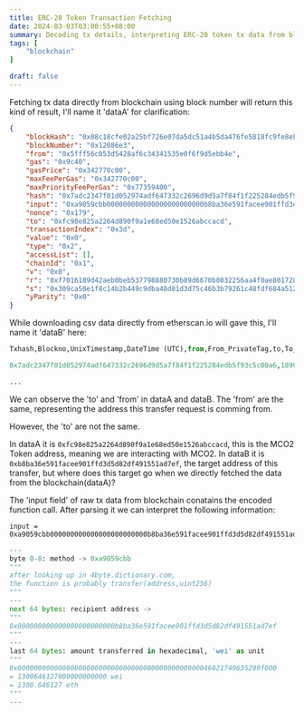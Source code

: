 ```yaml
---
title: ERC-20 Token Transaction Fetching
date: 2024-03-03T03:00:55+08:00
summary: Decoding tx details, interpreting ERC-20 token tx data from blockchain and etherscan.io
tags: [
	"blockchain"
]

draft: false
---
```


Fetching tx data directly from blockchain using block number will return this kind of result, I'll name it 'dataA' for clarification:

```json
{
	"blockHash": "0x08c18cfe02a25bf726e07da5dc51a4b5da476fe5818fc9fe8ebc54ddde27d69f", 
	"blockNumber": "0x12086e3", 
	"from": "0x5fff56c053d5428af6c34341535e0f6f9d5ebb4e", 
	"gas": "0x9c40", 
	"gasPrice": "0x342770c00", 
	"maxFeePerGas": "0x342770c00", 
	"maxPriorityFeePerGas": "0x77359400", 
	"hash": "0x7adc2347f01d052974adf647332c2696d9d5a7f84f1f225284edb5f93c5c00a6", 
	"input": "0xa9059cbb000000000000000000000000b8ba36e591facee901ffd3d5d82df491551ad7ef000000000000000000000000000000000000000000000046821749635299f000", 
	"nonce": "0x179", 
	"to": "0xfc98e825a2264d890f9a1e68ed50e1526abccacd", 
	"transactionIndex": "0x3d", 
	"value": "0x0", 
	"type": "0x2", 
	"accessList": [], 
	"chainId": "0x1", 
	"v": "0x0",
	"r": "0xf7016189d42aeb0beb537798880730b89d6670b0832256aa4f0ae801728c1d27", 
	"s": "0x309ca50e1f8c14b2b449c9dba48d81d3d75c46b3b79261c48fdf684a5127c303", 
	"yParity": "0x0"
}
```

While downloading csv data directly from etherscan.io will gave this, I'll name it 'dataB' here:

```python
Txhash,Blockno,UnixTimestamp,DateTime (UTC),from,From_PrivateTag,to,To_PrivateTag,Quantity,Method

0x7adc2347f01d052974adf647332c2696d9d5a7f84f1f225284edb5f93c5c00a6,18908899,1704067259,2024/1/1 00:00,0x5fff56c053d5428af6c34341535e0f6f9d5ebb4e,-,0xb8ba36e591facee901ffd3d5d82df491551ad7ef,-,"1,300.65",Transfer

...
```

We can observe the 'to' and 'from' in dataA and dataB. The 'from' are the same, representing the  address this transfer request is comming from.

However, the 'to' are not the same.

In dataA it is `0xfc98e825a2264d890f9a1e68ed50e1526abccacd`, this is the MCO2 Token address, meaning we are interacting with MCO2. 
In dataB it is `0xb8ba36e591facee901ffd3d5d82df491551ad7ef`, the target address of this transfer, but where does this target go when we directly fetched the data from the blockchain(dataA)?

The 'input field' of raw tx data from blockchain conatains the encoded function call. After parsing it we can interpret the following information:

```
input = 0xa9059cbb000000000000000000000000b8ba36e591facee901ffd3d5d82df491551ad7ef000000000000000000000000000000000000000000000046821749635299f000
```
```python
---
byte 0-8: method -> 0xa9059cbb
"""
after looking up in 4byte.dictionary.com,
the function is probably transfer(address,uint256)
"""
---
next 64 bytes: recipient address -> 
"""
0x000000000000000000000000b8ba36e591facee901ffd3d5d82df491551ad7ef
"""
---
last 64 bytes: amount transferred in hexadecimal, 'wei' as unit
"""
0x000000000000000000000000000000000000000000000046821749635299f000
= 1300646127000000000000 wei
= 1300.646127 eth
"""
---
```
